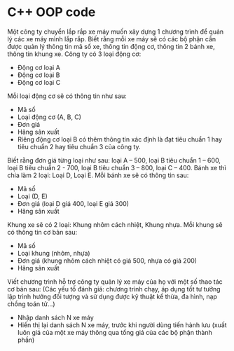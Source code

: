# C++ OOP code

Một công ty chuyển lắp rắp xe máy muốn xây dựng 1 chương trình để quản lý các xe máy mình lắp rắp.
Biết rằng mỗi xe máy sẽ có các bộ phận cần được quản lý thông tin mã số xe, thông tin động cơ, thông tin 2 bánh xe, thông tin khung xe.
Công ty có 3 loại động cơ:

*	Động cơ loại A
*	Động cơ loại B
*	Động cơ loại C

Mỗi loại động cơ sẽ có thông tin như sau:
*	Mã số
*	Loại động cơ (A, B, C)
*	Đơn giá
*	Hãng sản xuất
*	Riêng động cơ loại B có thêm thông tin xác định là đạt tiêu chuẩn 1 hay tiêu chuẩn 2 hay tiêu chuẩn 3 của công ty.

Biết rằng đơn giá từng loại như sau: loại A – 500, loại B tiêu chuẩn 1 – 600, loại B tiêu chuẩn 2  - 700, loại B tiêu chuẩn 3 – 800, loại C – 400.
Bánh xe thì chia làm 2 loại: Loại D, Loại E. Mỗi bánh xe sẽ có thông tin sau:
*	Mã số
*	Loại (D, E)
*	Đơn giá (loại D giá 400, loại E giá 300)
*	Hãng sản xuất

Khung xe sẽ có 2 loại: Khung nhôm cách nhiệt, 	Khung nhựa. Mỗi khung sẽ có thông tin cơ bản sau:
*	Mã số
*	Loại khung (nhôm, nhựa)
*	Đơn giá (khung nhôm cách nhiệt có giá 500, nhựa có giá 200)
*	Hãng sản xuất

Viết chương trình hỗ trợ công ty quản lý xe máy của họ với một số thao tác cơ bản sau:
(Các yếu tố đánh giá: chương trình chạy, áp dụng tốt tư tưởng lập trình hướng đối tượng và sử dụng được kỹ thuật kế thừa, đa hình, nạp chồng toán tử...)
*	Nhập danh sách N xe máy
*	Hiển thị lại danh sách N xe máy, trước khi người dùng tiến hành lưu (xuất luôn giá của một xe máy thông qua tổng giá của các bộ phận thành phần)
